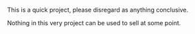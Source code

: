 This is a quick project, please disregard as anything conclusive.

Nothing in this very project can be used to sell at some point.